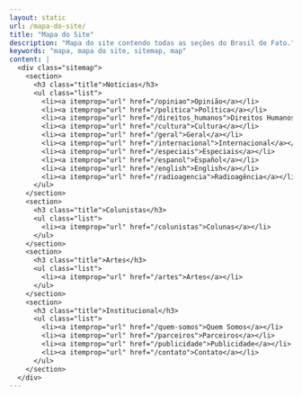 ```yaml
---
layout: static
url: /mapa-do-site/
title: "Mapa do Site"
description: "Mapa do site contendo todas as seções do Brasil de Fato."
keywords: "mapa, mapa do site, sitemap, map"
content: |
  <div class="sitemap">
    <section>
      <h3 class="title">Notícias</h3>
      <ul class="list">
        <li><a itemprop="url" href="/opiniao">Opinião</a></li>
        <li><a itemprop="url" href="/politica">Política</a></li>
        <li><a itemprop="url" href="/direitos_humanos">Direitos Humanos</a></li>
        <li><a itemprop="url" href="/cultura">Cultura</a></li>
        <li><a itemprop="url" href="/geral">Geral</a></li>
        <li><a itemprop="url" href="/internacional">Internacional</a></li>
        <li><a itemprop="url" href="/especiais">Especiais</a></li>
        <li><a itemprop="url" href="/espanol">Español</a></li>
        <li><a itemprop="url" href="/english">English</a></li>
        <li><a itemprop="url" href="/radioagencia">Radioagência</a></li>
      </ul>
    </section>
    <section>
      <h3 class="title">Colunistas</h3>
      <ul class="list">
        <li><a itemprop="url" href="/colunistas">Colunas</a></li>
      </ul>
    </section>
    <section>
      <h3 class="title">Artes</h3>
      <ul class="list">
        <li><a itemprop="url" href="/artes">Artes</a></li>
      </ul>
    </section>
    <section>
      <h3 class="title">Institucional</h3>
      <ul class="list">
        <li><a itemprop="url" href="/quem-somos">Quem Somos</a></li>
        <li><a itemprop="url" href="/parceiros">Parceiros</a></li>
        <li><a itemprop="url" href="/publicidade">Publicidade</a></li>
        <li><a itemprop="url" href="/contato">Contato</a></li>
      </ul>
    </section>
  </div>
---
```

